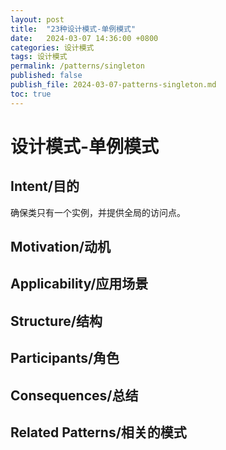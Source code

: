 ```yaml
---
layout: post
title:  "23种设计模式-单例模式"
date:   2024-03-07 14:36:00 +0800
categories: 设计模式
tags: 设计模式
permalink: /patterns/singleton
published: false
publish_file: 2024-03-07-patterns-singleton.md
toc: true
---
```

# 设计模式-单例模式

## Intent/目的

确保类只有一个实例，并提供全局的访问点。

## Motivation/动机



## Applicability/应用场景

## Structure/结构

## Participants/角色

## Consequences/总结

## Related Patterns/相关的模式

